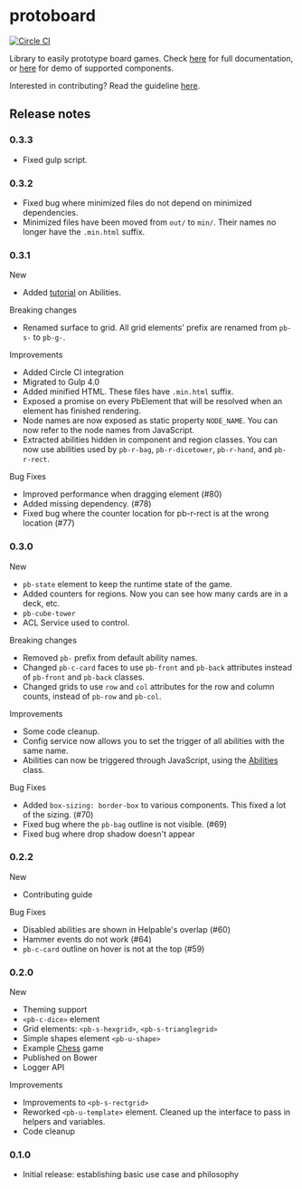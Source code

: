 # protoboard

[![Circle CI](https://img.shields.io/circleci/project/garysoed/protoboard/master.svg?style=flat-square)](https://img.shields.io/circleci/project/garysoed/protoboard/master.svg?style=flat-square)

Library to easily prototype board games. Check [here](https://garysoed.github.com/protoboard) for
full documentation, or [here](https://garysoed.github.com/protoboard-demo/index.html) for demo of
supported components.

Interested in contributing? Read the guideline [here](./CONTRIBUTING.md).

## Release notes
### 0.3.3
- Fixed gulp script.

### 0.3.2
- Fixed bug where minimized files do not depend on minimized dependencies.
- Minimized files have been moved from `out/` to `min/`. Their names no longer have the `.min.html`
suffix.

### 0.3.1
New
- Added [tutorial](http://garysoed.github.io/protoboard/classes/6%20Abilities.html) on Abilities.

Breaking changes
- Renamed surface to grid. All grid elements' prefix are renamed from `pb-s-` to `pb-g-`.

Improvements
- Added Circle CI integration
- Migrated to Gulp 4.0
- Added minified HTML. These files have `.min.html` suffix.
- Exposed a promise on every PbElement that will be resolved when an element has finished rendering.
- Node names are now exposed as static property `NODE_NAME`. You can now refer to the node names
from JavaScript.
- Extracted abilities hidden in component and region classes. You can now use abilities used by
`pb-r-bag`, `pb-r-dicetower`, `pb-r-hand`, and `pb-r-rect`.

Bug Fixes
- Improved performance when dragging element (#80)
- Added missing dependency. (#78)
- Fixed bug where the counter location for pb-r-rect is at the wrong location (#77)

### 0.3.0
New
- `pb-state` element to keep the runtime state of the game.
- Added counters for regions. Now you can see how many cards are in a deck, etc.
- `pb-cube-tower`
- ACL Service used to control.

Breaking changes
- Removed `pb-` prefix from default ability names.
- Changed `pb-c-card` faces to use `pb-front` and `pb-back` attributes instead of `pb-front` and
`pb-back` classes.
- Changed grids to use `row` and `col` attributes for the row and column counts, instead of `pb-row`
 and `pb-col`.

Improvements
- Some code cleanup.
- Config service now allows you to set the trigger of all abilities with the same name.
- Abilities can now be triggered through JavaScript, using the
[Abilities](http://garysoed.github.io/protoboard/classes/ability.Abilities.html) class.

Bug Fixes
- Added `box-sizing: border-box` to various components. This fixed a lot of the sizing. (#70)
- Fixed bug where the `pb-bag` outline is not visible. (#69)
- Fixed bug where drop shadow doesn't appear

### 0.2.2
New
- Contributing guide

Bug Fixes
- Disabled abilities are shown in Helpable's overlap (#60)
- Hammer events do not work (#64)
- `pb-c-card` outline on hover is not at the top (#59)

### 0.2.0
New
- Theming support
- `<pb-c-dice>` element
- Grid elements: `<pb-s-hexgrid>`, `<pb-s-trianglegrid>`
- Simple shapes element `<pb-u-shape>`
- Example [Chess](https://github.com/garysoed/protoboard-chess) game
- Published on Bower
- Logger API

Improvements
- Improvements to `<pb-s-rectgrid>`
- Reworked `<pb-u-template>` element. Cleaned up the interface to pass in helpers and variables.
- Code cleanup

### 0.1.0
- Initial release: establishing basic use case and philosophy
